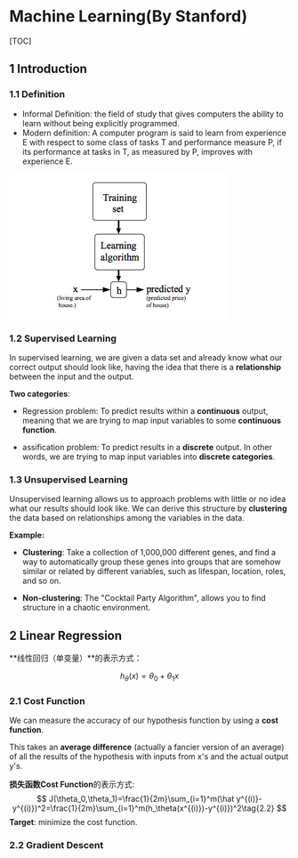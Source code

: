 # Machine Learning(By Stanford)

[TOC]

## 1 Introduction

### 1.1 Definition

* Informal Definition: the field of study that gives computers the ability to learn without being explicitly programmed.
* Modern definition: A computer program is said to learn from experience E with respect to some class of tasks T and performance measure P, if its performance at tasks in T, as measured by P, improves with experience E.

![learning_process](./images/learning_process.png)

### 1.2 Supervised Learning

In supervised learning, we are given a data set and already know what our correct output should look like, having the idea that there is a **relationship** between the input and the output.

**Two categories**:

* Regression problem: To predict results within a **continuous** output, meaning that we are trying to map input variables to some **continuous function**.

* assification problem: To predict results in a **discrete** output. In other words, we are trying to map input variables into **discrete categories**.

### 1.3 Unsupervised Learning

Unsupervised learning allows us to approach problems with little or no idea what our results should look like. We can derive this structure by **clustering** the data based on relationships among the variables in the data.

**Example:**

* **Clustering**: Take a collection of 1,000,000 different genes, and find a way to automatically group these genes into groups that are somehow similar or related by different variables, such as lifespan, location, roles, and so on.

* **Non-clustering**: The "Cocktail Party Algorithm", allows you to find structure in a chaotic environment. 

## 2 Linear Regression

**线性回归（单变量）**的表示方式：

$$
h_\theta(x) = \theta_0+\theta_1x\tag{2.1}
$$

### 2.1 Cost Function

We can measure the accuracy of our hypothesis function by using a **cost function**.

This takes an **average difference** (actually a fancier version of an average) of all the results of the hypothesis with inputs from x's and the actual output y's.

**损失函数Cost Function**的表示方式:
$$
J(\theta_0,\theta_1)=\frac{1}{2m}\sum_{i=1}^m(\hat y^{(i)}-y^{(i)})^2=\frac{1}{2m}\sum_{i=1}^m(h_\theta(x^{(i)})-y^{(i)})^2\tag{2.2}
$$
**Target**: minimize the cost function.

### 2.2 Gradient Descent

